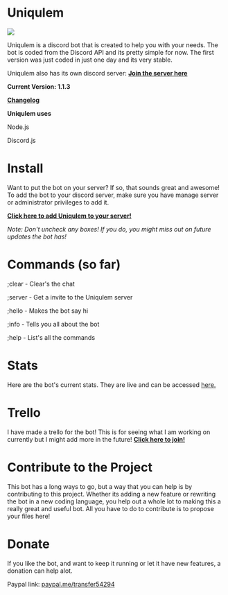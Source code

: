 # Uniqulem
![](http://i.imgur.com/Qo6BP2v.png)

Uniqulem is a discord bot that is created to help you with your needs. The bot is coded from the Discord API and its pretty simple for now. The first version was just coded in just one day and its very stable.

Uniqulem also has its own discord server: **[Join the server here](https://discord.gg/m4q24gX)**

**Current Version: 1.1.3**

**[Changelog](https://github.com/dynomite567/Uniqulem/releases)**

**Uniqulem uses**

Node.js

Discord.js

# Install
Want to put the bot on your server? If so, that sounds great and awesome! To add the bot to your discord server, make sure you have manage server or administrator privileges to add it.

**[Click here to add Uniqulem to your server!](https://discordapp.com/oauth2/authorize?client_id=307209446763921423&scope=bot&permissions=804388031)**

*Note: Don't uncheck any boxes! If you do, you might miss out on future updates the bot has!*

# Commands (so far)

;clear - Clear's the chat

;server - Get a invite to the Uniqulem server

;hello - Makes the bot say hi

;info - Tells you all about the bot

;help - List's all the commands  

# Stats
Here are the bot's current stats. They are live and can be accessed [here.](https://p.datadoghq.com/sb/8dda7a260-909542ed0d)

# Trello
I have made a trello for the bot! This is for seeing what I am working on currently but I might add more in the future! **[Click here to join!](https://trello.com/b/Bh6Bl6FT/uniqulem)**

# Contribute to the Project
This bot has a long ways to go, but a way that you can help is by contributing to this project. Whether its adding a new feature or rewriting the bot in a new coding language, you help out a whole lot to making this a really great and useful bot. All you have to do to contribute is to propose your files here!

# Donate
If you like the bot, and want to keep it running or let it have new features, a donation can help alot.

Paypal link: [paypal.me/transfer54294](https://paypal.me/transfer54294)
